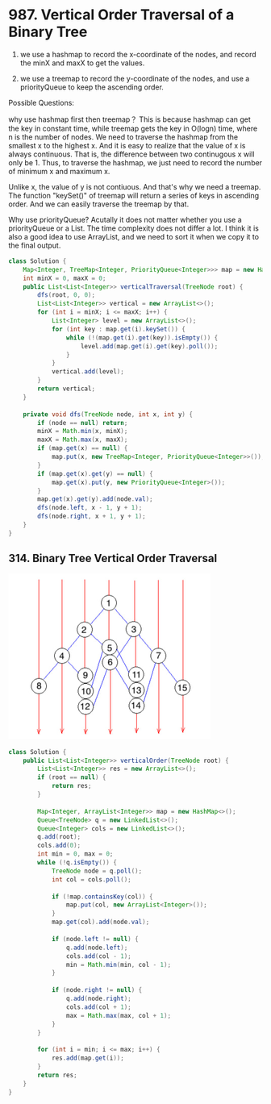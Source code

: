 # 987. Vertical Order Traversal of a Binary Tree

1. we use a hashmap to record the x-coordinate of the nodes, and record the minX and maxX to get the values.

2. we use a treemap to record the y-coordinate of the nodes, and use a priorityQueue to keep the ascending order.

Possible Questions:

why use hashmap first then treemap？
This is because hashmap can get the key in constant time, while treemap gets the key in O(logn) time, where n is the number of nodes. We need to traverse the hashmap from the smallest x to the highest x. And it is easy to realize that the value of x is always continuous. That is, the difference between two continugous x will only be 1. Thus, to traverse the hashmap, we just need to record the number of minimum x and maximum x.

Unlike x, the value of y is not contiuous. And that's why we need a treemap. The function "keySet()" of treemap will return a series of keys in ascending order. And we can easily traverse the treemap by that.

Why use priorityQueue?
Acutally it does not matter whether you use a priorityQueue or a List. The time complexity does not differ a lot. I think it is also a good idea to use ArrayList, and we need to sort it when we copy it to the final output.

```java
class Solution {
    Map<Integer, TreeMap<Integer, PriorityQueue<Integer>>> map = new HashMap<>();
    int minX = 0, maxX = 0;
    public List<List<Integer>> verticalTraversal(TreeNode root) {
        dfs(root, 0, 0);
        List<List<Integer>> vertical = new ArrayList<>();
        for (int i = minX; i <= maxX; i++) {
            List<Integer> level = new ArrayList<>();
            for (int key : map.get(i).keySet()) {
                while (!(map.get(i).get(key)).isEmpty()) {
                    level.add(map.get(i).get(key).poll());
                }
            }
            vertical.add(level);
        }
        return vertical;
    }

    private void dfs(TreeNode node, int x, int y) {
        if (node == null) return;
        minX = Math.min(x, minX);
        maxX = Math.max(x, maxX);
        if (map.get(x) == null) {
            map.put(x, new TreeMap<Integer, PriorityQueue<Integer>>());
        }
        if (map.get(x).get(y) == null) {
            map.get(x).put(y, new PriorityQueue<Integer>());
        }
        map.get(x).get(y).add(node.val);
        dfs(node.left, x - 1, y + 1);
        dfs(node.right, x + 1, y + 1);
    }
}
```

## 314. Binary Tree Vertical Order Traversal

![1](314.jpg)

```java
class Solution {
    public List<List<Integer>> verticalOrder(TreeNode root) {
        List<List<Integer>> res = new ArrayList<>();
        if (root == null) {
            return res;
        }

        Map<Integer, ArrayList<Integer>> map = new HashMap<>();
        Queue<TreeNode> q = new LinkedList<>();
        Queue<Integer> cols = new LinkedList<>();
        q.add(root);
        cols.add(0);
        int min = 0, max = 0;
        while (!q.isEmpty()) {
            TreeNode node = q.poll();
            int col = cols.poll();

            if (!map.containsKey(col)) {
                map.put(col, new ArrayList<Integer>());
            }
            map.get(col).add(node.val);

            if (node.left != null) {
                q.add(node.left);
                cols.add(col - 1);
                min = Math.min(min, col - 1);
            }

            if (node.right != null) {
                q.add(node.right);
                cols.add(col + 1);
                max = Math.max(max, col + 1);
            }
        }

        for (int i = min; i <= max; i++) {
            res.add(map.get(i));
        }
        return res;
    }
}
```
